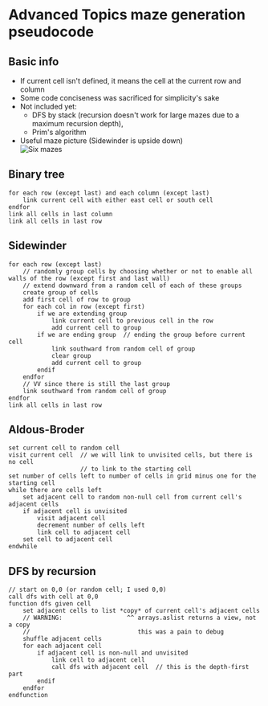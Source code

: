 # Advanced Topics maze generation pseudocode

## Basic info
- If current cell isn't defined, it means the cell at the current row and column
- Some code conciseness was sacrificed for simplicity's sake
- Not included yet:
  - DFS by stack (recursion doesn't work for large mazes due to a maximum recursion depth),
  - Prim's algorithm
- Useful maze picture (Sidewinder is upside down)\
  ![Six mazes](https://kamiakhs.github.io/kamiak.org/mazes.png)

## Binary tree
```
for each row (except last) and each column (except last)
	link current cell with either east cell or south cell
endfor
link all cells in last column
link all cells in last row
```

## Sidewinder
```
for each row (except last)
	// randomly group cells by choosing whether or not to enable all walls of the row (except first and last wall)
	// extend downward from a random cell of each of these groups
	create group of cells
	add first cell of row to group
	for each col in row (except first)
		if we are extending group
			link current cell to previous cell in the row
			add current cell to group
		if we are ending group  // ending the group before current cell
			link southward from random cell of group
			clear group
			add current cell to group
		endif
	endfor
	// VV since there is still the last group
	link southward from random cell of group
endfor
link all cells in last row
```

## Aldous-Broder
```
set current cell to random cell
visit current cell  // we will link to unvisited cells, but there is no cell
                    // to link to the starting cell
set number of cells left to number of cells in grid minus one for the starting cell
while there are cells left
	set adjacent cell to random non-null cell from current cell's adjacent cells
	if adjacent cell is unvisited
		visit adjacent cell
		decrement number of cells left
		link cell to adjacent cell
	set cell to adjacent cell
endwhile
```

## DFS by recursion
```
// start on 0,0 (or random cell; I used 0,0)
call dfs with cell at 0,0
function dfs given cell
	set adjacent cells to list *copy* of current cell's adjacent cells
	// WARNING:                  ^^ arrays.aslist returns a view, not a copy
	//                              this was a pain to debug
	shuffle adjacent cells
	for each adjacent cell
		if adjacent cell is non-null and unvisited
			link cell to adjacent cell
			call dfs with adjacent cell  // this is the depth-first part
		endif
	endfor
endfunction
```
